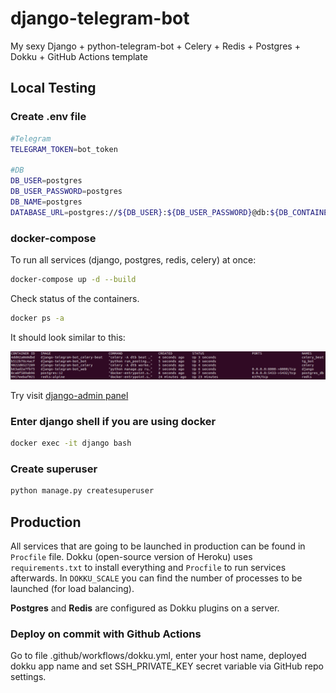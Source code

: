 # django-telegram-bot
My sexy Django + python-telegram-bot + Celery + Redis + Postgres + Dokku + GitHub Actions template

## Local Testing
### Create .env file

``` bash
#Telegram
TELEGRAM_TOKEN=bot_token

#DB
DB_USER=postgres
DB_USER_PASSWORD=postgres
DB_NAME=postgres
DATABASE_URL=postgres://${DB_USER}:${DB_USER_PASSWORD}@db:${DB_CONTAINER_PORT}/${DB_NAME}
```

### docker-compose

To run all services (django, postgres, redis, celery) at once:
``` bash
docker-compose up -d --build
```

Check status of the containers.
``` bash
docker ps -a
```
It should look similar to this:
<p align="left">
    <img src="./.github/imgs/containers_status.png">
</p>

Try visit <a href="http://0.0.0.0:8000/tgadmin">django-admin panel</a>

### Enter django shell if you are using docker

``` bash
docker exec -it django bash
```

### Create superuser

``` bash
python manage.py createsuperuser
```

## Production 

All services that are going to be launched in production can be found in `Procfile` file. Dokku (open-source version of Heroku) uses `requirements.txt` to install everything and `Procfile` to run services afterwards. In `DOKKU_SCALE` you can find the number of processes to be launched (for load balancing).

**Postgres** and **Redis** are configured as Dokku plugins on a server. 

### Deploy on commit with Github Actions

Go to file .github/workflows/dokku.yml, enter your host name, deployed dokku app name and set SSH_PRIVATE_KEY secret variable via GitHub repo settings.
